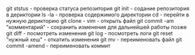 git ststus - проверка статуса репозитория
git init - содание репозитория в дериктории
ls -la - проверка содержимого директории
cd - перейти в нужную дерикторию
git clone - 
vim - открыть файл
git commit -am "комментарий" - сохранить изменения для дальнейшей работы позже
git diff - посмотреть изменения
git log - посмотреть логи
git reset "нужный хеш" - откатить изменения
git mv - переименовать файл
git commit -amend - переименовать коммит